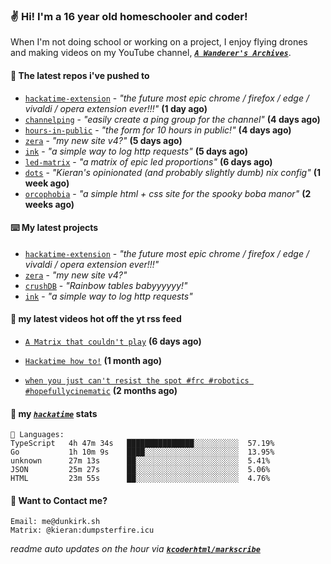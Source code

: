 ### ✌️ Hi! I'm a 16 year old homeschooler and coder!

When I'm not doing school or working on a project, I enjoy flying drones and making videos on my YouTube channel, [**_`A Wanderer's Archives`_**](https://youtube.com/@wanderer.archives).

#### 👷 The latest repos i've pushed to

- [`hackatime-extension`](https://github.com/kcoderhtml/hackatime-extension) - _"the future most epic chrome / firefox / edge / vivaldi / opera extension ever!!!"_ **(1 day ago)**
- [`channelping`](https://github.com/kcoderhtml/channelping) - _"easily create a ping group for the channel"_ **(4 days ago)**
- [`hours-in-public`](https://github.com/kcoderhtml/hours-in-public) - _"the form for 10 hours in public!"_ **(4 days ago)**
- [`zera`](https://github.com/kcoderhtml/zera) - _"my new site v4?"_ **(5 days ago)**
- [`ink`](https://github.com/kcoderhtml/ink) - _"a simple way to log http requests"_ **(5 days ago)**
- [`led-matrix`](https://github.com/kcoderhtml/led-matrix) - _"a matrix of epic led proportions"_ **(6 days ago)**
- [`dots`](https://github.com/kcoderhtml/dots) - _"Kieran's opinionated (and probably slightly dumb) nix config"_ **(1 week ago)**
- [`orcophobia`](https://github.com/kcoderhtml/orcophobia) - _"a simple html + css site for the spooky boba manor"_ **(2 weeks ago)**

#### ⌨️ My latest projects

- [`hackatime-extension`](https://github.com/kcoderhtml/hackatime-extension) - _"the future most epic chrome / firefox / edge / vivaldi / opera extension ever!!!"_
- [`zera`](https://github.com/kcoderhtml/zera) - _"my new site v4?"_
- [`crushDB`](https://github.com/kcoderhtml/crushDB) - _"Rainbow tables babyyyyyy!"_
- [`ink`](https://github.com/kcoderhtml/ink) - _"a simple way to log http requests"_

#### 🍿 my latest videos hot off the yt rss feed

- [`A Matrix that couldn't play`](https://www.youtube.com/watch?v=NodwjZF7uZw) **(6 days ago)**

- [`Hackatime how to!`](https://www.youtube.com/watch?v=eKoD9yyr1To) **(1 month ago)**

- [`when you just can't resist the spot #frc #robotics #hopefullycinematic`](https://www.youtube.com/watch?v=Y7SZ_TDleGM) **(2 months ago)**



#### 📡 my [_`hackatime`_](https://waka.hackclub.com) stats

```text
💾 Languages:
TypeScript   4h 47m 34s   ███████████████░░░░░░░░░░  57.19%
Go           1h 10m 9s    ████░░░░░░░░░░░░░░░░░░░░░  13.95%
unknown      27m 13s      ██░░░░░░░░░░░░░░░░░░░░░░░  5.41%
JSON         25m 27s      ██░░░░░░░░░░░░░░░░░░░░░░░  5.06%
HTML         23m 55s      ██░░░░░░░░░░░░░░░░░░░░░░░  4.76%
```

#### 📮 Want to Contact me?

```text
Email: me@dunkirk.sh
Matrix: @kieran:dumpsterfire.icu
```

_readme auto updates on the hour via [**`kcoderhtml/markscribe`**](https://github.com/kcoderhtml/markscribe)_